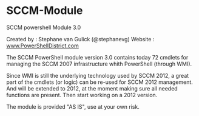 SCCM-Module
===========

SCCM powershell Module 3.0

Created by : Stephane van Gulick (@stephanevg)
Website : www.PowerShellDistrict.com

The SCCM PowerShell module version 3.0 contains today 72 cmdlets for managing the SCCM 2007 infrastructure whith PowerShell (through WMI).

Since WMI is still the underlying technology used by SCCM 2012, a great part of the cmdlets (or logic) can be re-used for SCCM 2012 management.
And will be extended to 2012, at the moment making sure all needed functions are present.
Then start working on a 2012 version.

The module is provided "AS IS", use at your own risk.


